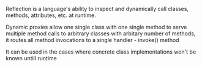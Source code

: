Reflection is a language's ability to inspect and dynamically call classes, methods, attributes, etc. at runtime.

Dynamic proxies allow one single class with one single method to serve multiple method calls to arbitrary classes with arbitary number of methods, it routes all method invocations to a single handler - invoke() method

It can be used in the cases where concrete class implementations won't be known untill runtime



